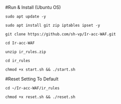 #Run & Install (Ubuntu OS)

```` 
sudo apt update -y

sudo apt install git zip iptables ipset -y

git clone https://github.com/sh-vp/Ir-acc-WAF.git

cd Ir-acc-WAF

unzip ir_rules.zip

cd ir_rules

chmod +x start.sh && ./start.sh
````

#Reset Setting To Default

````
cd ~/Ir-acc-WAF/ir_rules

chmod +x reset.sh && ./reset.sh

````
